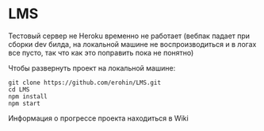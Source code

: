 # LMS

Тестовый сервер не Heroku временно не работает (вебпак падает при сборки dev билда, на локальной машине не воспроизводиться и в логах все пусто, так что как это поправить пока не понятно)

Чтобы развернуть проект на локальной машине:
```code
git clone https://github.com/erohin/LMS.git
cd LMS
npm install
npm start
```

Информация о прогрессе проекта находиться в Wiki
